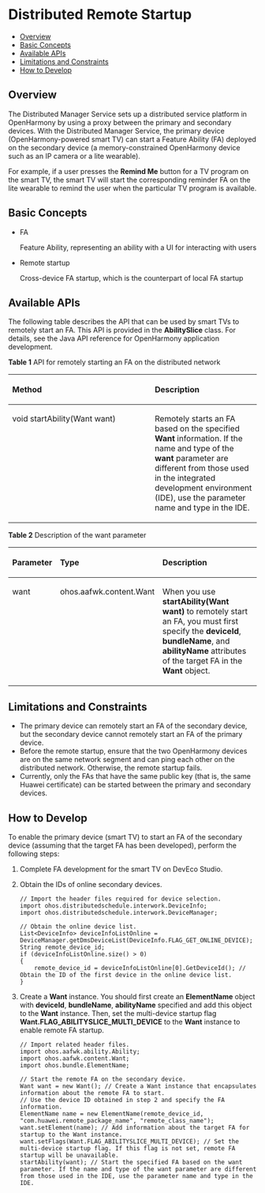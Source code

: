 # Distributed Remote Startup<a name="EN-US_TOPIC_0000001051071561"></a>

-   [Overview](#section186634310418)
-   [Basic Concepts](#section982651246)
-   [Available APIs](#section125479541744)
-   [Limitations and Constraints](#section1165911177314)
-   [How to Develop](#section34171333656)

## Overview<a name="section186634310418"></a>

The Distributed Manager Service sets up a distributed service platform in OpenHarmony by using a proxy between the primary and secondary devices. With the Distributed Manager Service, the primary device \(OpenHarmony-powered smart TV\) can start a Feature Ability \(FA\) deployed on the secondary device \(a memory-constrained OpenHarmony device such as an IP camera or a lite wearable\).

For example, if a user presses the  **Remind Me**  button for a TV program on the smart TV, the smart TV will start the corresponding reminder FA on the lite wearable to remind the user when the particular TV program is available.

## Basic Concepts<a name="section982651246"></a>

-   FA

    Feature Ability, representing an ability with a UI for interacting with users


-   Remote startup

    Cross-device FA startup, which is the counterpart of local FA startup


## Available APIs<a name="section125479541744"></a>

The following table describes the API that can be used by smart TVs to remotely start an FA. This API is provided in the  **AbilitySlice**  class. For details, see the Java API reference for OpenHarmony application development.

**Table  1**  API for remotely starting an FA on the distributed network

<a name="table1731550155318"></a>
<table><thead align="left"><tr id="row4419501537"><th class="cellrowborder" valign="top" width="57.38999999999999%" id="mcps1.2.3.1.1"><p id="p54150165315"><a name="p54150165315"></a><a name="p54150165315"></a>Method</p>
</th>
<th class="cellrowborder" valign="top" width="42.61%" id="mcps1.2.3.1.2"><p id="p941150145313"><a name="p941150145313"></a><a name="p941150145313"></a>Description</p>
</th>
</tr>
</thead>
<tbody><tr id="row34145016535"><td class="cellrowborder" valign="top" width="57.38999999999999%" headers="mcps1.2.3.1.1 "><p id="p1682733119213"><a name="p1682733119213"></a><a name="p1682733119213"></a>void startAbility(Want want)</p>
</td>
<td class="cellrowborder" valign="top" width="42.61%" headers="mcps1.2.3.1.2 "><p id="p13562171015712"><a name="p13562171015712"></a><a name="p13562171015712"></a>Remotely starts an FA based on the specified <strong id="b8984536181113"><a name="b8984536181113"></a><a name="b8984536181113"></a>Want</strong> information. If the name and type of the <strong id="b599520304618"><a name="b599520304618"></a><a name="b599520304618"></a>want</strong> parameter are different from those used in the integrated development environment (IDE), use the parameter name and type in the IDE.</p>
</td>
</tr>
</tbody>
</table>

**Table  2**  Description of the want parameter

<a name="table02120432364"></a>
<table><thead align="left"><tr id="row172294315361"><th class="cellrowborder" valign="top" width="14.000000000000002%" id="mcps1.2.4.1.1"><p id="p722144318360"><a name="p722144318360"></a><a name="p722144318360"></a>Parameter</p>
</th>
<th class="cellrowborder" valign="top" width="17%" id="mcps1.2.4.1.2"><p id="p10227434363"><a name="p10227434363"></a><a name="p10227434363"></a>Type</p>
</th>
<th class="cellrowborder" valign="top" width="69%" id="mcps1.2.4.1.3"><p id="p22284383616"><a name="p22284383616"></a><a name="p22284383616"></a>Description</p>
</th>
</tr>
</thead>
<tbody><tr id="row3228436365"><td class="cellrowborder" valign="top" width="14.000000000000002%" headers="mcps1.2.4.1.1 "><p id="p1391227193713"><a name="p1391227193713"></a><a name="p1391227193713"></a>want</p>
</td>
<td class="cellrowborder" valign="top" width="17%" headers="mcps1.2.4.1.2 "><p id="p20993611193719"><a name="p20993611193719"></a><a name="p20993611193719"></a>ohos.aafwk.content.Want</p>
</td>
<td class="cellrowborder" valign="top" width="69%" headers="mcps1.2.4.1.3 "><p id="p10555172211377"><a name="p10555172211377"></a><a name="p10555172211377"></a>When you use <strong id="b1013275220199"><a name="b1013275220199"></a><a name="b1013275220199"></a>startAbility(Want want)</strong> to remotely start an FA, you must first specify the <strong id="b1125035416223"><a name="b1125035416223"></a><a name="b1125035416223"></a>deviceId</strong>, <strong id="b16473135811222"><a name="b16473135811222"></a><a name="b16473135811222"></a>bundleName</strong>, and <strong id="b157931324230"><a name="b157931324230"></a><a name="b157931324230"></a>abilityName</strong> attributes of the target FA in the <strong id="b34832152239"><a name="b34832152239"></a><a name="b34832152239"></a>Want</strong> object.</p>
</td>
</tr>
</tbody>
</table>

## Limitations and Constraints<a name="section1165911177314"></a>

-   The primary device can remotely start an FA of the secondary device, but the secondary device cannot remotely start an FA of the primary device.
-   Before the remote startup, ensure that the two OpenHarmony devices are on the same network segment and can ping each other on the distributed network. Otherwise, the remote startup fails.
-   Currently, only the FAs that have the same public key \(that is, the same Huawei certificate\) can be started between the primary and secondary devices.

## How to Develop<a name="section34171333656"></a>

To enable the primary device \(smart TV\) to start an FA of the secondary device \(assuming that the target FA has been developed\), perform the following steps:

1.  Complete FA development for the smart TV on DevEco Studio.
2.  Obtain the IDs of online secondary devices.

    ```
    // Import the header files required for device selection.
    import ohos.distributedschedule.interwork.DeviceInfo;
    import ohos.distributedschedule.interwork.DeviceManager;
    
    // Obtain the online device list.
    List<DeviceInfo> deviceInfoListOnline = DeviceManager.getDmsDeviceList(DeviceInfo.FLAG_GET_ONLINE_DEVICE);
    String remote_device_id;
    if (deviceInfoListOnline.size() > 0)
    {
        remote_device_id = deviceInfoListOnline[0].GetDeviceId(); // Obtain the ID of the first device in the online device list.
    }
    ```

3.  Create a  **Want**  instance. You should first create an  **ElementName**  object with  **deviceId**,  **bundleName**,  **abilityName**  specified and add this object to the  **Want**  instance. Then, set the multi-device startup flag  **Want.FLAG\_ABILITYSLICE\_MULTI\_DEVICE**  to the  **Want**  instance to enable remote FA startup.

    ```
    // Import related header files.
    import ohos.aafwk.ability.Ability;
    import ohos.aafwk.content.Want;
    import ohos.bundle.ElementName;
    
    // Start the remote FA on the secondary device.
    Want want = new Want(); // Create a Want instance that encapsulates information about the remote FA to start.
    // Use the device ID obtained in step 2 and specify the FA information.
    ElementName name = new ElementName(remote_device_id, "com.huawei.remote_package_name", "remote_class_name"); 
    want.setElement(name); // Add information about the target FA for startup to the Want instance.
    want.setFlags(Want.FLAG_ABILITYSLICE_MULTI_DEVICE); // Set the multi-device startup flag. If this flag is not set, remote FA startup will be unavailable.
    startAbility(want); // Start the specified FA based on the want parameter. If the name and type of the want parameter are different from those used in the IDE, use the parameter name and type in the IDE.
    ```


